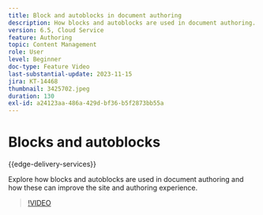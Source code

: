 ```yaml
---
title: Block and autoblocks in document authoring
description: How blocks and autoblocks are used in document authoring.
version: 6.5, Cloud Service
feature: Authoring
topic: Content Management
role: User
level: Beginner
doc-type: Feature Video
last-substantial-update: 2023-11-15
jira: KT-14468
thumbnail: 3425702.jpeg
duration: 130
exl-id: a24123aa-486a-429d-bf36-b5f2873bb55a
---
```

# Blocks and autoblocks

{{edge-delivery-services}}

Explore how blocks and autoblocks are used in document authoring and how these can improve the site and authoring experience.

>[!VIDEO](https://video.tv.adobe.com/v/3425703/?learn=on)
